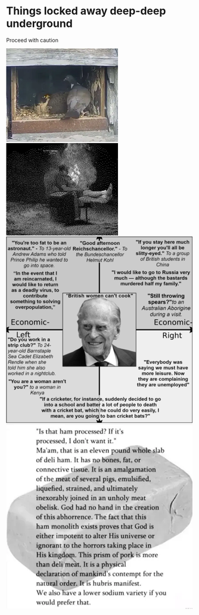 # Things locked away deep-deep underground

Proceed with caution

<img src=".pix/birds.webp" style="width: 300px; height: auto;">

<img src=".pix/lorne1.webp" style="width: 300px; height: auto;">

<img src=".pix/phillip.webp" style="width: 500px; height: auto;">

<img src=".pix/processed_ham.webp" style="width: 500px; height: auto;">
